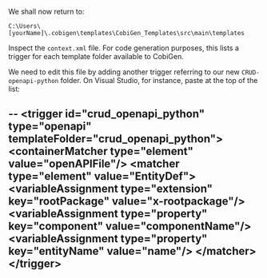 

We shall now return to:

`C:\Users\[yourName]\.cobigen\templates\CobiGen_Templates\src\main\templates`

Inspect the `context.xml` file. For code generation purposes, this lists a trigger for each template folder available to CobiGen. 

We need to edit this file by adding another trigger referring to our new `CRUD-openapi-python` folder. On Visual Studio, for instance, paste at the top of the list:

--  &lt;trigger id=&#34;crud_openapi_python&#34; type=&#34;openapi&#34; templateFolder=&#34;crud_openapi_python&#34;&gt;
    &lt;containerMatcher type=&#34;element&#34; value=&#34;openAPIFile&#34;/&gt;
    &lt;matcher type=&#34;element&#34; value=&#34;EntityDef&#34;&gt;
      &lt;variableAssignment type=&#34;extension&#34; key=&#34;rootPackage&#34; value=&#34;x-rootpackage&#34;/&gt;
      &lt;variableAssignment type=&#34;property&#34; key=&#34;component&#34; value=&#34;componentName&#34;/&gt;
      &lt;variableAssignment type=&#34;property&#34; key=&#34;entityName&#34; value=&#34;name&#34;/&gt;
    &lt;/matcher&gt;
&lt;/trigger&gt;
--




